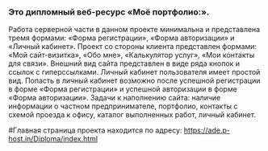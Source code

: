 ### Это дипломный веб-ресурс «Моё портфолио:». 
Работа серверной части в данном проекте минимальна и представлена тремя формами: 
«Форма регистрации», «Форма авторизации» и «Личный кабинет». 
Проект со стороны клиента представлен формами: «Мой сайт-визитка», «Обо мне», «Калькулятор услуг», «Мои контакты для связи». 
Внешний вид сайта представлен в виде ряда кнопок и ссылок с гиперссылками. 
Личный кабинет пользователя имеет простой вид. 
Попасть в личный кабинет возможно после успешной регистрации в форме «Форма регистрации» и успешной авторизации в форме «Форма авторизации».
Задачи к наполнению сайта: наличие информации о частном предпринимателе, портфолио, контакты с схемой проезда к офису, каталог выполненных работ, личный кабинет.

#Главная страница проекта находится по адресу: https://ade.p-host.in/Diploma/index.html
